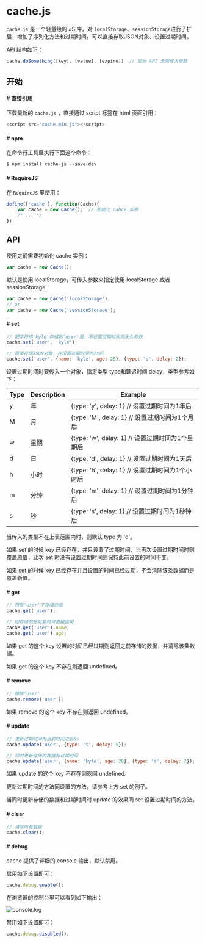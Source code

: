 # cache.js
`cache.js` 是一个轻量级的 JS 库，对 `localStorage`、`sessionStorage`进行了扩展，增加了序列化方法和过期时间。可以直接存取JSON对象、设置过期时间。

API 结构如下：

```javascript
cache.doSomething([key], [value], [expire])  // 部分 API 无需传入参数
```


## 开始

#### # 直接引用

下载最新的 `cache.js` ，直接通过 script 标签在 html 页面引用：

```javascript
<script src="cache.min.js"></script>
```



#### # npm

在命令行工具里执行下面这个命令：

```javascript
$ npm install cache-js --save-dev
```



#### # RequireJS

在 `RequireJS` 里使用：

```javascript
define(['cache'], function(Cache){
    var cache = new Cache();  // 初始化 cahce 实例
    /* ... */
})
```


## API

使用之前需要初始化 cache 实例：

```javascript
var cache = new Cache();
```

默认是使用 localStorage，可传入参数来指定使用 localStorage 或者 sessionStorage：

```javascript
var cache = new Cache('localStorage');
// or
var cache = new Cache('sessionStorage');
```

#### # set

```javascript
// 把字符串'kyle'存储到'user'里，不设置过期时间则永久有效
cache.set('user', 'kyle');

// 直接存储JSON对象，并设置过期时间为2s后
cache.set('user', {name: 'kyle', age: 28}, {type: 's', delay: 2});
```

设置过期时间时要传入一个对象，指定类型 type<string>和延迟时间 delay<number>，类型参考如下：

| Type | Description | Example                                           |
| :--- | :---------- | ------------------------------------------------- |
| y    | 年          | {type: 'y', delay: 1}  // 设置过期时间为1年后     |
| M    | 月          | {type: 'M', delay: 1}  // 设置过期时间为1个月后   |
| w    | 星期        | {type: 'w', delay: 1}  // 设置过期时间为1个星期后 |
| d    | 日          | {type: 'd', delay: 1}  // 设置过期时间为1天后     |
| h    | 小时        | {type: 'h', delay: 1}  // 设置过期时间为1个小时后 |
| m    | 分钟        | {type: 'm', delay: 1}  // 设置过期时间为1分钟后   |
| s    | 秒          | {type: 's', delay: 1}  // 设置过期时间为1秒钟后   |

当传入的类型不在上表范围内时，则默认 type 为 'd'。

如果 set 的时候 key 已经存在，并且设置了过期时间，当再次设置过期时间时则覆盖原值，此次 set 时没有设置过期时间则保持此前设置的时间不变。

如果 set 的时候 key 已经存在并且设置的时间已经过期，不会清除该条数据而是覆盖新值。



#### # get

```javascript
// 获取'user'下存储的值
cache.get('user');

// 如存储的是对象时可直接使用
cache.get('user').name;
cache.get('user').age;
```

如果 get 的这个 key 设置的时间已经过期则返回之前存储的数据，并清除该条数据。

如果 get 的这个 key 不存在则返回 undefined。



#### # remove

```javascript
// 移除'user'
cache.remove('user');
```

如果 remove 的这个 key 不存在则返回 undefined。



#### # update

```javascript
// 更新过期时间为当前时间之后5s
cache.update('user', {type: 's', delay: 5});

// 同时更新存储的数据和过期时间
cache.update('user', {name: 'kyle', age: 28}, {type: 's', delay: 2});
```

如果 update 的这个 key 不存在则返回 undefined。

更新过期时间的方法同设置的方法，请参考上方 set 的例子。

当同时更新存储的数据和过期时间时 update 的效果同 set 设置过期时间的方法。



#### # clear

```javascript
// 清除所有数据
cache.clear();
```



#### # debug

cache 提供了详细的 console 输出，默认禁用。

启用如下设置即可：

```javascript
cache.debug.enable();
```

在浏览器的控制台里可以看到如下输出：

![console.log](http://pengxy-source.b0.upaiyun.com/consolelog.png)

禁用如下设置即可：

```javascript
cache.debug.disabled();
```

